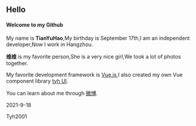 ## Hello

#### Welcome to my Github

My name is **TianYuHao**,My birthday is September 17th,I am an independent developer,Now I work in Hangzhou.

**维维** is my favorite person,She is a very nice girl,We took a lot of photos together.

My favorite development framework is [Vue.js](https://cn.vuejs.org/),I also created my own Vue component library [tyh UI](https://tianyuhao.icu/tyhui).

You can learn about me through [微博](https://weibo.com/u/7112859998).



2021-9-18

Tyh2001
